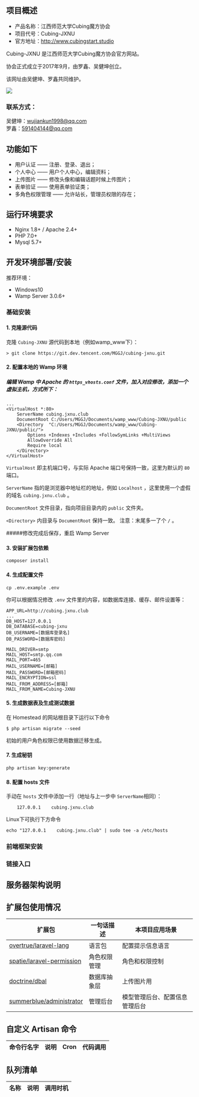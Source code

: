 ## 项目概述

* 产品名称：江西师范大学Cubing魔方协会
* 项目代号：Cubing-JXNU
* 官方地址：http://www.cubingstart.studio

Cubing-JXNU 是江西师范大学Cubing魔方协会官方网站。

协会正式成立于2017年9月，由罗鑫、吴健坤创立。  

该网址由吴健坤、罗鑫共同维护。

![](http://www.cubingstart.studio/img/logo/icon.png)

### 联系方式：

吴健坤：wujiankun1998@qq.com  
罗鑫：591404144@qq.com

## 功能如下

- 用户认证 —— 注册、登录、退出；
- 个人中心 —— 用户个人中心，编辑资料；
- 上传图片 —— 修改头像和编辑话题时候上传图片；
- 表单验证 —— 使用表单验证类；
- 多角色权限管理 —— 允许站长，管理员权限的存在；

## 运行环境要求

- Nginx 1.8+ / Apache 2.4+
- PHP 7.0+
- Mysql 5.7+

## 开发环境部署/安装

推荐环境：
- Windows10
- Wamp Server 3.0.6+

### 基础安装

#### 1. 克隆源代码

克隆 `Cubing-JXNU` 源代码到本地（例如wamp_www下）：

    > git clone https://git.dev.tencent.com/MGGJ/cubing-jxnu.git

#### 2. 配置本地的 Wamp 环境

##### 编辑 Wamp 中 Apache 的 `https_vhosts.conf` 文件，加入对应修改，添加一个虚拟主机，方式所下：

```
...
<VirtualHost *:80> 
	ServerName cubing.jxnu.club
	DocumentRoot C:/Users/MGGJ/Documents/wamp_www/Cubing-JXNU/public
	<Directory  "C:/Users/MGGJ/Documents/wamp_www/Cubing-JXNU/public/">
		Options +Indexes +Includes +FollowSymLinks +MultiViews
		AllowOverride All
		Require local
	</Directory>
</VirtualHost>
```

`VirtualHost` 即主机端口号，与实际 Apache 端口号保持一致，这里为默认的 `80` 端口。

`ServerName` 指的是浏览器中地址栏的地址，例如 `Localhost` ，这里使用一个虚假的域名 `cubing.jxnu.club` 。

`DocumentRoot` 文件目录，指向项目目录内的 `public` 文件夹。

`<Directory>` 内目录与 `DocumentRoot` 保持一致。
注意：末尾多一了个 `/` 。

#####修改完成后保存，重启 Wamp Server

#### 3. 安装扩展包依赖

	composer install

#### 4. 生成配置文件

```
cp .env.example .env
```

你可以根据情况修改 `.env` 文件里的内容，如数据库连接、缓存、邮件设置等：

```
APP_URL=http://cubing.jxnu.club
...
DB_HOST=127.0.0.1
DB_DATABASE=cubing-jxnu
DB_USERNAME=[数据库登录名]
DB_PASSWORD=[数据库密码]

MAIL_DRIVER=smtp
MAIL_HOST=smtp.qq.com
MAIL_PORT=465
MAIL_USERNAME=[邮箱]
MAIL_PASSWORD=[邮箱密码]
MAIL_ENCRYPTION=ssl
MAIL_FROM_ADDRESS=[邮箱]
MAIL_FROM_NAME=Cubing-JXNU
```

#### 5. 生成数据表及生成测试数据

在 Homestead 的网站根目录下运行以下命令

```shell
$ php artisan migrate --seed
```

初始的用户角色权限已使用数据迁移生成。

#### 7. 生成秘钥

```shell
php artisan key:generate
```

#### 8. 配置 hosts 文件

手动在 `hosts` 文件中添加一行（地址与上一步中 `ServerName`相同）：

```
    127.0.0.1    cubing.jxnu.club
```

Linux下可执行下方命令
```
echo "127.0.0.1    cubing.jxnu.club" | sudo tee -a /etc/hosts
```

### 前端框架安装

### 链接入口

## 服务器架构说明

## 扩展包使用情况

| 扩展包 | 一句话描述 | 本项目应用场景 |
| --- | --- | --- |
| [overtrue/laravel-lang](https://github.com/overtrue/laravel-lang) | 语言包 | 配置提示信息语言 |
| [spatie/laravel-permission](https://github.com/spatie/laravel-permission) | 角色权限管理 | 角色和权限控制 |
| [doctrine/dbal](https://github.com/doctrine/dbal) | 数据库抽象层 | 上传图片用 |
| [summerblue/administrator](https://github.com/summerblue/administrator) | 管理后台 | 模型管理后台、配置信息管理后台 |

## 自定义 Artisan 命令

| 命令行名字 | 说明 | Cron | 代码调用 |
| --- | --- | --- | --- |

## 队列清单

| 名称 | 说明 | 调用时机 |
| --- | --- | --- |
